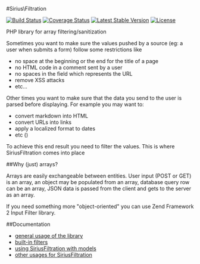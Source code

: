 #Sirius\Filtration

[![Build Status](https://travis-ci.org/siriusphp/filtration.png?branch=master)](https://travis-ci.org/siriusphp/filtration)
[![Coverage Status](https://coveralls.io/repos/siriusphp/filtration/badge.png)](https://coveralls.io/r/siriusphp/filtration)
[![Latest Stable Version](https://poser.pugx.org/siriusphp/filtration/version.png)](https://packagist.org/packages/siriusphp/filtration)
[![License](https://poser.pugx.org/siriusphp/filtration/license.png)](https://packagist.org/packages/siriusphp/filtration)

PHP library for array filtering/sanitization

Sometimes you want to make sure the values pushed by a source (eg: a user when submits a form) follow some restrictions like

- no space at the beginning or the end for the title of a page
- no HTML code in a comment sent by a user
- no spaces in the field which represents the URL
- remove XSS attacks
- etc...

Other times you want to make sure that the data you send to the user is parsed before displaying. For example you may want to:

- convert markdown into HTML
- convert URLs into links
- apply a localized format to dates
- etc ()

To achieve this end result you need to filter the values. This is where SiriusFiltration comes into place

##Why (just) arrays?

Arrays are easily exchangeable between entities. User input (POST or GET) is an array, an object may be populated from an array, database query row can be an array, JSON data is passed from the client and gets to the server as an array. 

If you need something more "object-oriented" you can use Zend Framework 2 Input Filter library.

##Documentation

- [general usage of the library](docs/index.md)
- [built-in filters](docs/filters.md)
- [using SiriusFiltration with models](docs/modeling.md)
- [other usages for SiriusFiltration](docs/other.md)
